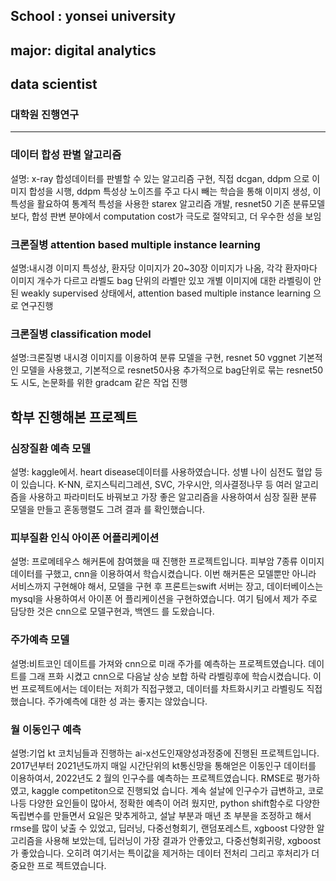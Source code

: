 
## School : yonsei university
## major: digital analytics
## data scientist

### 대학원 진행연구
______
### 데이터 합성 판별 알고리즘
설명: x-ray 합성데이터를 판별할 수 있는 알고리즘 구현, 직접 dcgan, ddpm 으로 이미지 합성을 시행, ddpm 특성상 노이즈를 주고 다시 빼는 학습을 통해 이미지 생성, 이 특성을 활요하여 통계적 특성을 사용한 starex 알고리즘 개발, resnet50 기존 분류모델보다, 합성 판변 분야에서 computation cost가 극도로 절약되고, 더 우수한 성을 보임



### 크론질병  attention based multiple instance learning
설명:내시경 이미지 특성상, 환자당 이미지가 20~30장 이미지가 나옴, 각각 환자마다 이미지 개수가 다르고 라벨도 bag 단위의 라벨만 있꼬 개별 이미지에 대한 라벨링이 안된 weakly supervised 상태에서, attention based multiple instance learning 으로 연구진행

### 크론질병  classification model
설명:크론질병 내시경 이미지를 이용하여 분류 모델을 구현, resnet 50 vggnet 기본적인 모델을 사용했고, 기본적으로 resnet50사용
추가적으로 bag단위로 묶는 resnet50도 시도, 논문화를 위한 gradcam 같은 작업 진행



학부 진행해본 프로젝트
----
### 심장질환 예측 모델
설명: kaggle에서. heart disease데이터를 사용하였습니다. 성별 나이 심전도 혈압 등이 있습니다. 
K-NN, 로지스틱리그레션, SVC, 가우시안, 의사결정나무 등 여러 알고리즘을 사용하고 파라미터도
바꿔보고 가장 좋은 알고리즘을 사용하여서 심장 질환 분류 모델을 만들고 혼동행렬도 그려 결과
를 확인했습니다.

### 피부질환 인식 아이폰 어플리케이션
설명: 프로메테우스 해커톤에 참여했을 때 진행한 프로젝트입니다. 피부암 7종류 이미지 데이터를
구했고, cnn을 이용하여서 학습시켰습니다. 이번 해커톤은 모델뿐만 아니라 서비스까지 구현해야
해서, 모델을 구현 후 프론트는swift 서버는 장고, 데이터베이스는 mysql을 사용하여서 아이폰 어
플리케이션을 구현하였습니다. 여기 팀에서 제가 주로 담당한 것은 cnn으로 모델구현과, 백엔드
를 도왔습니다.

### 주가예측 모델
설명:비트코인 데이트를 가져와 cnn으로 미래 주가를 예측하는 프로젝트였습니다. 데이트를 그래
프화 시켰고 cnn으로 다음날 상승 보합 하락 라벨링후에 학습시켰습니다. 이번 프로젝트에서는
데이터는 저희가 직접구했고, 데이터를 차트화시키고 라벨링도 직접했습니다. 주가예측에 대한 성
과는 좋지는 않았습니다.

### 월 이동인구 예측
설명:기업 kt 코치님들과 진행하는 ai-x선도인재양성과정중에 진행된 프로젝트입니다. 2017년부터
2021년도까지 매일 시간단위의 kt통신망을 통해얻은 이동인구 데이터를 이용하여서, 2022년도 2
월의 인구수를 예측하는 프로젝트였습니다. RMSE로 평가하였고, kaggle competiton으로 진행되었
습니다. 계속 설날에 인구수가 급변하고, 코로나등 다양한 요인들이 많아서, 정확한 예측이 어려
웠지만, python shift함수로 다양한 독립변수를 만들면서 요일은 맞추게하고, 설날 부분과 매년 초
부분을 조정하고 해서 rmse를 많이 낮출 수 있었고, 딥러닝, 다중선형회기, 랜덤포레스트, xgboost 
다양한 알고리즘을 사용해 보았는데, 딥러닝이 가장 결과가 안좋았고, 다중선형회귀랑, xgboost가
좋았습니다. 오히려 여기서는 특이값을 제거하는 데이터 전처리 그리고 후처리가 더 중요한 프로
젝트였습니다.
 
<!---
min-program/min-program is a ✨ special ✨ repository because its `README.md` (this file) appears on your GitHub profile.
You can click the Preview link to take a look at your changes.
--->
